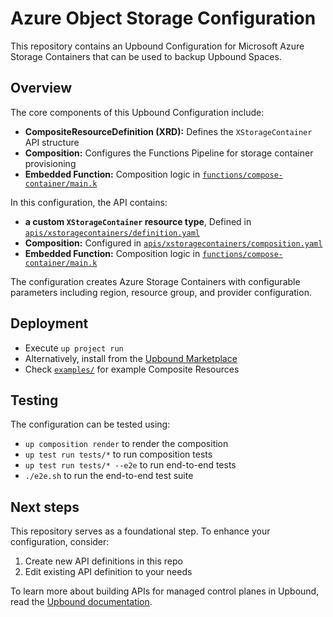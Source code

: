 # Azure Object Storage Configuration

This repository contains an Upbound Configuration for Microsoft Azure Storage Containers that can be used to backup Upbound Spaces.

## Overview

The core components of this Upbound Configuration include:

- **CompositeResourceDefinition (XRD):** Defines the `XStorageContainer` API structure
- **Composition:** Configures the Functions Pipeline for storage container provisioning  
- **Embedded Function:** Composition logic in [`functions/compose-container/main.k`](functions/compose-container/main.k)

In this configuration, the API contains:

- **a custom `XStorageContainer` resource type**, Defined in [`apis/xstoragecontainers/definition.yaml`](apis/xstoragecontainers/definition.yaml)
- **Composition:** Configured in [`apis/xstoragecontainers/composition.yaml`](apis/xstoragecontainers/composition.yaml)
- **Embedded Function:** Composition logic in [`functions/compose-container/main.k`](functions/compose-container/main.k)

The configuration creates Azure Storage Containers with configurable parameters including region, resource group, and provider configuration.

## Deployment

- Execute `up project run`
- Alternatively, install from the [Upbound Marketplace](https://marketplace.upbound.io/)
- Check [`examples/`](examples/) for example Composite Resources

## Testing

The configuration can be tested using:

- `up composition render` to render the composition
- `up test run tests/*` to run composition tests  
- `up test run tests/* --e2e` to run end-to-end tests
- `./e2e.sh` to run the end-to-end test suite

## Next steps

This repository serves as a foundational step. To enhance your configuration, consider:

1. Create new API definitions in this repo
2. Edit existing API definition to your needs

To learn more about building APIs for managed control planes in Upbound, read the [Upbound documentation](https://docs.upbound.io/).
